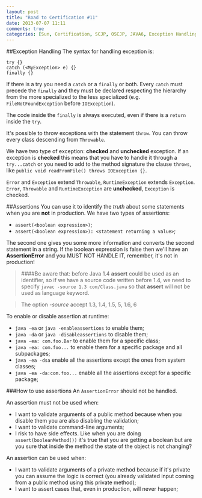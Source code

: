 ```yaml
---
layout: post
title: "Road to Certification #11"
date: 2013-07-07 11:11
comments: true
categories: [Sun, Certification, SCJP, OSCJP, JAVA6, Exception Handling]
---
```

##Exception Handling
The syntax for handling exception is:

~~~~~~~~
try {}
catch (<MyException> e) {}
finally {}
~~~~~~~~

If there is a try you need a `catch` or a `finally` or both. Every `catch` must precede the `finally` and they must be declared respecting the hierarchy from the more specialized to the less specialized (e.g. `FileNotFoundException` before `IOException`).
<!-- more -->
The code inside the `finally` is always executed, even if there is a `return` inside the `try`.

It's possible to throw exceptions with the statement `throw`. You can throw every class descending from `Throwable`.

We have two type of exception: **checked** and **unchecked** exception. If an exception is **checked** this means that you have to handle it through a `try...catch` or you need to add to the method signature the clause `throws`, like `public void readFromFile() throws IOException {}`.

`Error` and `Exception` extend `Throwable`, `RuntimeException` extends `Exception`. `Error`, `Throwable` and `RuntimeException` are **unchecked**, `Exception` is checked.

##Assertions
You can use it to identify the *truth* about some statements when you are **not** in production. We have two types of assertions:

* `assert(<boolean expression>)`;
* `assert(<boolean expression>): <statement returning a value>`;

The second one gives you some more information and converts the second statement in a string. If the boolean expression is false then we'll have an **AssertionError** and you MUST NOT HANDLE IT, remember, it's not in production!

> ####Be aware that:
> before Java 1.4 **assert** could be used as an identifier, so if we have a source code written before 1.4, we need to specify `javac -source 1.3 com/Class.java` so that **assert** will not be used as language keyword.

> The option *-source* accept 1.3, 1.4, 1.5, 5, 1.6, 6

To enable or disable assertion at runtime:

* `java -ea` or `java -enableassertions` to enable them;
* `java -da` or `java -disableassertions` to disable them;
* `java -ea: com.foo.Bar` to enable them for a specific class;
* `java -ea: com.foo...` to enable them for a specific package and all subpackages;
* `java -ea -dsa` enable all the assertions except the ones from system classes;
* `java -ea -da:com.foo...` enable all the assertions except for a specific package;

###How to use assertions
An `AssertionError` should not be handled.

An assertion must not be used when:

* I want to validate arguments of a public method because when you disable them you are also disabling the validation;
* I want to validate command-line arguments;
* I risk to have side effects. Like when you are doing `assert(booleanMethod())` it's true that you are getting a boolean but are you sure that inside the method the state of the object is not changing?

An assertion can be used when:

* I want to validate arguments of a private method because if it's private you can assume the logic is correct (you already validated input coming from a public method using this private method);
* I want to assert cases that, even in production, will never happen;
